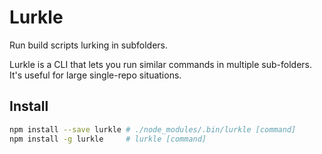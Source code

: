 # Lurkle
Run build scripts lurking in subfolders.

Lurkle is a CLI that lets you run similar commands in multiple sub-folders. It's useful for large single-repo situations. 

## Install 
```bash
npm install --save lurkle # ./node_modules/.bin/lurkle [command]
npm install -g lurkle     # lurkle [command]
```

